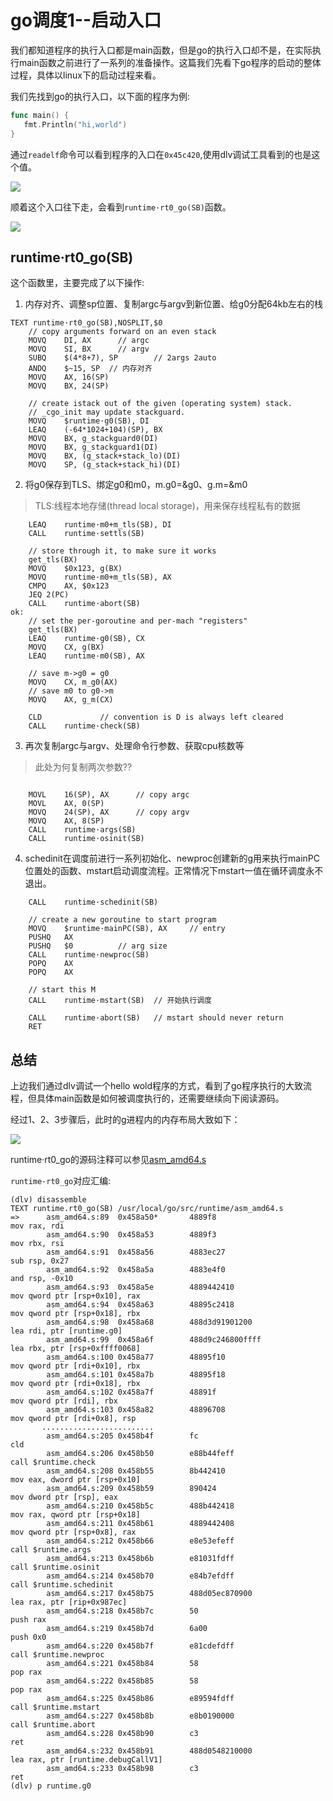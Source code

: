 # go调度1--启动入口

我们都知道程序的执行入口都是main函数，但是go的执行入口却不是，在实际执行main函数之前进行了一系列的准备操作。这篇我们先看下go程序的启动的整体过程，具体以linux下的启动过程来看。

我们先找到go的执行入口，以下面的程序为例:
```go
func main() {
   fmt.Println("hi,world")
}
```

通过`readelf`命令可以看到程序的入口在`0x45c420`,使用dlv调试工具看到的也是这个值。

![](./asset/sched-01.png)

顺着这个入口往下走，会看到`runtime·rt0_go(SB)`函数。

![](./asset/sched-02.png)

## runtime·rt0_go(SB)

这个函数里，主要完成了以下操作:

1. 内存对齐、调整sp位置、复制argc与argv到新位置、给g0分配64kb左右的栈

```
TEXT runtime·rt0_go(SB),NOSPLIT,$0
	// copy arguments forward on an even stack
	MOVQ	DI, AX		// argc
	MOVQ	SI, BX		// argv
	SUBQ	$(4*8+7), SP		// 2args 2auto
	ANDQ	$~15, SP  // 内存对齐
	MOVQ	AX, 16(SP)
	MOVQ	BX, 24(SP)

	// create istack out of the given (operating system) stack.
	// _cgo_init may update stackguard.
	MOVQ	$runtime·g0(SB), DI
	LEAQ	(-64*1024+104)(SP), BX
	MOVQ	BX, g_stackguard0(DI)
	MOVQ	BX, g_stackguard1(DI)
	MOVQ	BX, (g_stack+stack_lo)(DI)
	MOVQ	SP, (g_stack+stack_hi)(DI)
```
2. 将g0保存到TLS、绑定g0和m0，m.g0=&g0、g.m=&m0

> TLS:线程本地存储(thread local storage)，用来保存线程私有的数据

````     
	LEAQ	runtime·m0+m_tls(SB), DI
	CALL	runtime·settls(SB)

	// store through it, to make sure it works
	get_tls(BX)
	MOVQ	$0x123, g(BX)
	MOVQ	runtime·m0+m_tls(SB), AX
	CMPQ	AX, $0x123
	JEQ 2(PC)
	CALL	runtime·abort(SB)
ok:
	// set the per-goroutine and per-mach "registers"
	get_tls(BX)
	LEAQ	runtime·g0(SB), CX
	MOVQ	CX, g(BX)
	LEAQ	runtime·m0(SB), AX

	// save m->g0 = g0
	MOVQ	CX, m_g0(AX)
	// save m0 to g0->m
	MOVQ	AX, g_m(CX)

	CLD				// convention is D is always left cleared
	CALL	runtime·check(SB)
 ````
3. 再次复制argc与argv、处理命令行参数、获取cpu核数等

> 此处为何复制两次参数??
````

	MOVL	16(SP), AX		// copy argc
	MOVL	AX, 0(SP)
	MOVQ	24(SP), AX		// copy argv
	MOVQ	AX, 8(SP)
	CALL	runtime·args(SB)
	CALL	runtime·osinit(SB)
````
4. schedinit在调度前进行一系列初始化、newproc创建新的g用来执行mainPC位置处的函数、mstart启动调度流程。正常情况下mstart一值在循环调度永不退出。
````   
	CALL	runtime·schedinit(SB)

	// create a new goroutine to start program
	MOVQ	$runtime·mainPC(SB), AX		// entry
	PUSHQ	AX
	PUSHQ	$0			// arg size
	CALL	runtime·newproc(SB)
	POPQ	AX
	POPQ	AX

	// start this M
	CALL	runtime·mstart(SB)  // 开始执行调度

	CALL	runtime·abort(SB)	// mstart should never return
	RET 
````

## 总结

上边我们通过dlv调试一个hello wold程序的方式，看到了go程序执行的大致流程，但具体main函数是如何被调度执行的，还需要继续向下阅读源码。

经过1、2、3步骤后，此时的g进程内的内存布局大致如下：

![](./asset/sched-03.png)


runtime·rt0_go的源码注释可以参见[asm_amd64.s](https://github.com/6z7/go/blob/release-branch.go1.13-study/src/runtime/asm_amd64.s#L87)

`runtime·rt0_go`对应汇编:

```
(dlv) disassemble
TEXT runtime.rt0_go(SB) /usr/local/go/src/runtime/asm_amd64.s
=>      asm_amd64.s:89  0x458a50*       4889f8                          mov rax, rdi
        asm_amd64.s:90  0x458a53        4889f3                          mov rbx, rsi
        asm_amd64.s:91  0x458a56        4883ec27                        sub rsp, 0x27
        asm_amd64.s:92  0x458a5a        4883e4f0                        and rsp, -0x10
        asm_amd64.s:93  0x458a5e        4889442410                      mov qword ptr [rsp+0x10], rax
        asm_amd64.s:94  0x458a63        48895c2418                      mov qword ptr [rsp+0x18], rbx
        asm_amd64.s:98  0x458a68        488d3d91901200                  lea rdi, ptr [runtime.g0]
        asm_amd64.s:99  0x458a6f        488d9c246800ffff                lea rbx, ptr [rsp+0xffff0068]
        asm_amd64.s:100 0x458a77        48895f10                        mov qword ptr [rdi+0x10], rbx
        asm_amd64.s:101 0x458a7b        48895f18                        mov qword ptr [rdi+0x18], rbx
        asm_amd64.s:102 0x458a7f        48891f                          mov qword ptr [rdi], rbx
        asm_amd64.s:103 0x458a82        48896708                        mov qword ptr [rdi+0x8], rsp
       .........................
        asm_amd64.s:205 0x458b4f        fc                              cld
        asm_amd64.s:206 0x458b50        e88b44feff                      call $runtime.check
        asm_amd64.s:208 0x458b55        8b442410                        mov eax, dword ptr [rsp+0x10]
        asm_amd64.s:209 0x458b59        890424                          mov dword ptr [rsp], eax
        asm_amd64.s:210 0x458b5c        488b442418                      mov rax, qword ptr [rsp+0x18]
        asm_amd64.s:211 0x458b61        4889442408                      mov qword ptr [rsp+0x8], rax
        asm_amd64.s:212 0x458b66        e8e53efeff                      call $runtime.args
        asm_amd64.s:213 0x458b6b        e81031fdff                      call $runtime.osinit
        asm_amd64.s:214 0x458b70        e84b7efdff                      call $runtime.schedinit
        asm_amd64.s:217 0x458b75        488d05ec870900                  lea rax, ptr [rip+0x987ec]
        asm_amd64.s:218 0x458b7c        50                              push rax
        asm_amd64.s:219 0x458b7d        6a00                            push 0x0
        asm_amd64.s:220 0x458b7f        e81cdefdff                      call $runtime.newproc
        asm_amd64.s:221 0x458b84        58                              pop rax
        asm_amd64.s:222 0x458b85        58                              pop rax
        asm_amd64.s:225 0x458b86        e89594fdff                      call $runtime.mstart
        asm_amd64.s:227 0x458b8b        e8b0190000                      call $runtime.abort
        asm_amd64.s:228 0x458b90        c3                              ret
        asm_amd64.s:232 0x458b91        488d0548210000                  lea rax, ptr [runtime.debugCallV1]
        asm_amd64.s:233 0x458b98        c3                              ret
(dlv) p runtime.g0
```